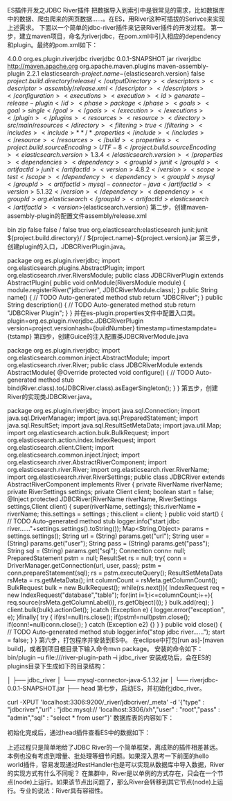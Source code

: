 ES插件开发之JDBC River插件 
把数据导入到索引中是很常见的需求，比如数据库中的数据、爬虫爬来的网页数据……。在ES，用River这种可插拔的Serivce来实现上述需求。 
下面以一个简单的jdbc-river插件来记录River插件的开发过程。 
第一步，建立maven项目，命名为riverjdbc，在pom.xml中引入相应的dependency和plugin。最终的pom.xml如下：

<project xmlns="http://maven.apache.org/POM/4.0.0" xmlns:xsi="http://www.w3.org/2001/XMLSchema-instance"
  xsi:schemaLocation="http://maven.apache.org/POM/4.0.0 http://maven.apache.org/xsd/maven-4.0.0.xsd">
  <modelVersion>4.0.0</modelVersion>
  <groupId>org.es.plugin.riverjdbc</groupId>
  <artifactId>riverjdbc</artifactId>
  <version>0.0.1-SNAPSHOT</version>
  <packaging>jar</packaging>
  <name>riverjdbc</name>
  <url>http://maven.apache.org</url>
  <build>
        <plugins>
            <!-- Generate the release zip file (run during package step) -->
            <plugin>
                <groupId>org.apache.maven.plugins</groupId>
                <artifactId>maven-assembly-plugin</artifactId>
                <version>2.2.1</version>
                <configuration>
                    <finalName>elasticsearch-${project.name}-${elasticsearch.version}</finalName>
                    <appendAssemblyId>false</appendAssemblyId>
                    <outputDirectory>${project.build.directory}/release/</outputDirectory>
                    <descriptors>
                        <descriptor>assembly/release.xml</descriptor>
                    </descriptors>
                </configuration>
                <executions>
                    <execution>
                        <id>generate-release-plugin</id>
                        <phase>package</phase>
                        <goals>
                            <goal>single</goal>
                        </goals>
                    </execution>
                </executions>
            </plugin>
        </plugins>
        <resources>
            <resource>
                <directory>src/main/resources</directory>
                <filtering>true</filtering>
                <includes>
                    <include>**/*.properties</include>
                </includes>
            </resource>
        </resources>
    </build>
  <properties>
    <project.build.sourceEncoding>UTF-8</project.build.sourceEncoding>
    <elasticsearch.version>1.3.4</elasticsearch.version>
  </properties>
  <dependencies>
    <dependency>
      <groupId>junit</groupId>
      <artifactId>junit</artifactId>
      <version>4.8.2</version>
      <scope>test</scope>
    </dependency>
    <dependency>
        <groupId>mysql</groupId>
        <artifactId>mysql-connector-java</artifactId>
        <version>5.1.32</version>
    </dependency>
    <dependency>
        <groupId>org.elasticsearch</groupId>
        <artifactId>elasticsearch</artifactId>
        <version>${elasticsearch.version}</version>
    </dependency>
  </dependencies>
</project>
第二步，创建maven-assembly-plugin的配置文件assembly/release.xml

<?xml version="1.0"?>
<assembly>
    <id>bin</id>
    <formats>
        <format>zip</format>
    </formats>
    <includeBaseDirectory>false</includeBaseDirectory>
    <dependencySets>
        <dependencySet>
            <unpack>false</unpack>
            <outputDirectory>/</outputDirectory>
            <useProjectArtifact>false</useProjectArtifact>
            <useTransitiveFiltering>true</useTransitiveFiltering>
            <excludes>
                <!-- --> <exclude>org.elasticsearch:elasticsearch</exclude>
                <exclude>junit:junit</exclude>
            </excludes>
        </dependencySet>
    </dependencySets>
    <fileSets>
        <fileSet>
            <directory>${project.build.directory}/</directory>
            <outputDirectory>/</outputDirectory>
            <includes>
                <include>${project.name}-${project.version}.jar</include>
            </includes>
        </fileSet>
    </fileSets>
</assembly>
第三步，创建plugin的入口，JDBCRiverPlugin.java。

package org.es.plugin.riverjdbc;
import org.elasticsearch.plugins.AbstractPlugin;
import org.elasticsearch.river.RiversModule;
public class JDBCRiverPlugin extends AbstractPlugin{
    public void onModule(RiversModule module) {
        module.registerRiver("jdbcriver", JDBCRiverModule.class);
    }
    public String name() {
        // TODO Auto-generated method stub
        return "JDBCRiver";
    }
    public String description() {
        // TODO Auto-generated method stub
        return "JDBCRiver Plugin";
    }
}
并在es-plugin.properties文件中配置入口类。 
plugin=org.es.plugin.riverjdbc.JDBCRiverPlugin 
version=project.versionhash={buildNumber} 
timestamp=timestampdate={tstamp} 
第四步，创建Guice的注入配置类JDBCRiverModule.java

package org.es.plugin.riverjdbc;
import org.elasticsearch.common.inject.AbstractModule;
import org.elasticsearch.river.River;
public class JDBCRiverModule extends AbstractModule{
    @Override
    protected void configure() {
        // TODO Auto-generated method stub
        bind(River.class).to(JDBCRiver.class).asEagerSingleton();
    }
}
第五步，创建River的实现类JDBCRiver.java。

package org.es.plugin.riverjdbc;
import java.sql.Connection;
import java.sql.DriverManager;
import java.sql.PreparedStatement;
import java.sql.ResultSet;
import java.sql.ResultSetMetaData;
import java.util.Map;
import org.elasticsearch.action.bulk.BulkRequest;
import org.elasticsearch.action.index.IndexRequest;
import org.elasticsearch.client.Client;
import org.elasticsearch.common.inject.Inject;
import org.elasticsearch.river.AbstractRiverComponent;
import org.elasticsearch.river.River;
import org.elasticsearch.river.RiverName;
import org.elasticsearch.river.RiverSettings;
public class JDBCRiver extends AbstractRiverComponent implements River {
    private RiverName riverName;
    private RiverSettings settings;
    private Client client;
    boolean start = false;
    @Inject
    protected JDBCRiver(RiverName riverName, RiverSettings settings,Client client) {
        super(riverName, settings);
        this.riverName = riverName;
        this.settings = settings ;
        this.client = client;
    }
    public void start() {
        // TODO Auto-generated method stub
        logger.info("start jdbc river……"+settings.settings().toString());
        Map<String,Object> params = settings.settings();
        String url =  (String) params.get("url");
        String user =  (String) params.get("user");
        String pass =  (String) params.get("pass");
        String sql = (String) params.get("sql");
        Connection conn= null;
        PreparedStatement pstm = null;
        ResultSet rs = null;
        try{
            conn = DriverManager.getConnection(url, user, pass);
            pstm = conn.prepareStatement(sql);
            rs = pstm.executeQuery();
            ResultSetMetaData  rsMeta = rs.getMetaData();
            int columnCount = rsMeta.getColumnCount();
            BulkRequest bulk = new BulkRequest();
            while(rs.next()){
                IndexRequest req = new IndexRequest("database","table");
                for(int i=1;i<=columnCount;i++){
                    req.source(rsMeta.getColumnLabel(i), rs.getObject(i));
                }
                bulk.add(req);
            }
            client.bulk(bulk).actionGet();
        }catch (Exception e) {
            logger.error("exception", e);
        }finally{
            try {
                if(rs!=null)rs.close();
                if(pstm!=null)pstm.close();
                if(conn!=null)conn.close();
            } catch (Exception e2) {}
        }
    }
    public void close() {
        // TODO Auto-generated method stub
        logger.info("stop jdbc river……");
        start = false;
    }
}
第六步，打包程序并安装到ES中。 
在eclipse中打包[run as]-[maven build]，或者到项目根目录下输入命令mvn package。 
安装的命令如下： bin/plugin –u file:///river-plugin-path –i jdbc_river 
安装成功后，会在ES的plugins目录下生成如下的目录结构：

│
├── jdbc_river
│   └── mysql-connector-java-5.1.32.jar
│   └── riverjdbc-0.0.1-SNAPSHOT.jar
├── head
第七步，启动ES，并初始化jdbc_river。

curl -XPUT 'localhost:3306:9200/_river/jdbcriver/_meta' -d '{"type" : "jdbcriver","url" : "jdbc:mysql:// 'localhost:3306/xh","user" : "root","pass" : "admin","sql" : "select * from user"}'
数据库表的内容如下：

初始化完成后，通过head插件查看ES中的数据如下：

上述过程只是简单地给了JDBC River的一个简单框架，离成熟的插件相差甚远。本例也没有考虑到增量、批处理等细节问题。如果深入思考一下前面的hello world插件，容易发现通过RestHandler也是可以实现从数据库中导入数据，River的实现方式有什么不同呢？ 
在集群中，River是以单例的方式存在，只会在一个节点(node)上运行。如果该节点出问题了，那么River会转移到其它节点(node)上运行。专业的说法：River具有容错性。
